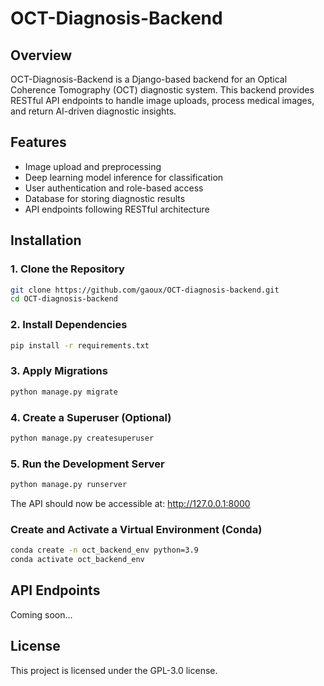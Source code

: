# OCT-Diagnosis-Backend

## Overview

OCT-Diagnosis-Backend is a Django-based backend for an Optical Coherence Tomography (OCT) diagnostic system. This backend provides RESTful API endpoints to handle image uploads, process medical images, and return AI-driven diagnostic insights.

## Features

- Image upload and preprocessing
- Deep learning model inference for classification
- User authentication and role-based access
- Database for storing diagnostic results
- API endpoints following RESTful architecture

## Installation

### 1. Clone the Repository

```bash
git clone https://github.com/gaoux/OCT-diagnosis-backend.git
cd OCT-diagnosis-backend
```

### 2. Install Dependencies

```bash
pip install -r requirements.txt
```

### 3. Apply Migrations

```bash
python manage.py migrate
```

### 4. Create a Superuser (Optional)

```bash
python manage.py createsuperuser
```

### 5. Run the Development Server

```bash
python manage.py runserver
```

The API should now be accessible at:
http://127.0.0.1:8000

### Create and Activate a Virtual Environment (Conda)

```bash
conda create -n oct_backend_env python=3.9
conda activate oct_backend_env
```

## API Endpoints

Coming soon...

## License

This project is licensed under the GPL-3.0 license.
